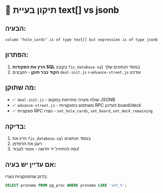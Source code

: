 # 🔧 תיקון בעיית text[] vs jsonb

## הבעיה:
```
column "hole_cards" is of type text[] but expression is of type jsonb
```

## הפתרון:
1. **הרץ את הפקודות SQL** בקובץ `fix_database.sql` במסד הנתונים שלך
2. **הקוד כבר תוקן** - הקבצים `deal-init.js` ו-`advance-street.js` עודכנו

## מה שתוקן:
- ✅ `deal-init.js` - שולח מערכי מחרוזות במקום JSONB
- ✅ `advance-street.js` - משתמש בפונקציות RPC לעדכון board/deck
- ✅ פונקציות RPC נוצרו - `set_hole_cards`, `set_board`, `set_deck_remaining`

## בדיקה:
1. הרץ את `fix_database.sql` במסד הנתונים
2. רענן את הדפדפן
3. נסה להתחיל יד חדשה - אמור לעבוד!

## אם עדיין יש בעיה:
בדוק שהפונקציות נוצרו:
```sql
SELECT proname FROM pg_proc WHERE proname LIKE 'set_%';
```
